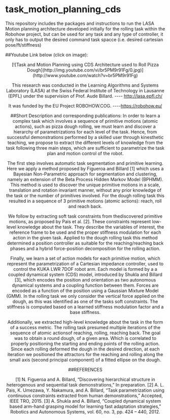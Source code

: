 # task_motion_planning_cds
This repository includes the packages and instructions to run the LASA Motion planning architecture developed initially for the rolling task within the Robohow project, but can be used for any task and any type of controller, it only has to output the desired command task spacce (i.e. desired cartesian pose/ft/stiffness)

##Youtube Link below (click on image):
<div style="text-align:center">
[![Task and Motion Planning using CDS Architecture used to Roll Pizza Dough](http://img.youtube.com/vi/br5PM9r91Fg/0.jpg)](http://www.youtube.com/watch?v=br5PM9r91Fg)

This research was conducted in the Learning Algorithms and Systems Laboratory (LASA) at the Swiss Federal Institute of Technology in Lausanne (EPFL) under the supervision of Prof. Aude Billard.  ---- http://lasa.epfl.ch/

It was funded by the EU Project ROBOHOW.COG. ----https://robohow.eu/

##Short Description and corresponding publications:
In order to learn a complex task which involves a sequence of primitive motions (atomic actions), such as pizza dough rolling, we must learn and discover a hierarchy of parametrizations for each level of the task. Hence, from successful demonstrations performed by a skilled user through kinesthetic teaching, we propose to extract the different levels of knowledge from the task following three main steps, which are sufficient to parametrize the task plan and motion control of the robot.

The first step involves automatic task segmentation and primitive learning. Here we apply a method proposed by Figueroa and Billard [1] which uses a Bayesian Non-Parametric approach for segmentation and clustering, namely an extension of the Beta Process Hidden Markov Model (BPHMM). This method is used to discover the unique primitive motions in a scale, translation and rotation invariant manner, without any prior knowledge of the task or the number of primitives involved. For the dough rolling task this resulted in a sequence of 3 primitive motions (atomic actions): reach, roll and reach back.

We follow by extracting soft task constraints from thediscovered primitive motions, as proposed by Pais et al. [2]. These constraints represent low-level knowledge about the task. They describe the variables of interest, the reference frame to be used and the proper stiffness modulation for each action in the given task. Applied to the dough rolling task this method determined a position controller as suitable for the reaching/reaching back phases and a hybrid force-position decomposition for the rolling action.

Finally, we learn a set of action models for each primitive motion, which represent the parametrization of a Cartesian impedance controller, used to control the KUKA LWR 7DOF robot arm. Each model is formed by a a coupled dynamical system (CDS) model, introduced by Shukla and Billard [3], which encodes the position and orientation as two autonomous dynamical systems and a coupling function between them. Forces are encoded as a function of the position using a Gaussian Mixture Model (GMM). In the rolling task we only consider the vertical force applied on the dough, as this was identified as one of the tasks soft constraints. The stiffness is computed based on a learned stiffness modulation factor and a base stiffness.

Additionally, we extracted high-level knowledge about the task in the form of a success metric. The rolling task presumed multiple iterations of the sequence of atomic actionsof reaching, rolling, reaching back. The goal was to obtain a round dough, of a given area. Which is correlated to properly positioning the starting and ending points of the rolling action. Since each rolling deformed the dough in the desired direction, at each iteration we positioned the attractors for the reaching and rolling along the small axis (second principal component) of a fitted ellipse on the dough.

##REFERENCES

[1] N. Figueroa and A. Billard, “Discovering hierarchical structure in heterogenous and sequential task demonstrations,” In preparation.
[2] A. L. Pais, K. Umezawa, Y. Nakamura, and A. Billard, “Task parametrization using continuous constraints extracted from human demonstrations,” Accepted, IEEE TRO, 2015.
[3] A. Shukla and A. Billard, “Coupled dynamical system based arm-hand grasping model for learning fast adaptation strategies,” Robotics and Autonomous Systems, vol. 60, no. 3, pp. 424 – 440, 2012.
